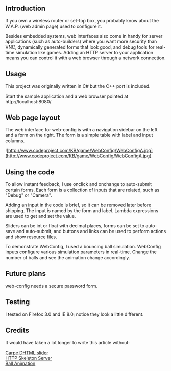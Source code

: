 ## Introduction ##
If you own a wireless router or set-top box, you probably know about the W.A.P. (web admin page) used to configure it.

Besides embedded systems, web interfaces also come in handy for server applications (such as auto-builders) where you want more security than VNC, dynamically generated forms that look good, and debug tools for real-time simulation like games. Adding an HTTP server to your application means you can control it with a web browser through a network connection.

## Usage ##
This project was originally written in C# but the C++ port is included.

Start the sample application and a web browser pointed at http://localhost:8080/

## Web page layout ##
The web interface for web-config is with a navigation sidebar on the left and a form on the right. The form is a simple table with label and input columns.

![http://www.codeproject.com/KB/game/WebConfig/WebConfigA.jpg](http://www.codeproject.com/KB/game/WebConfig/WebConfigA.jpg)

## Using the code ##
To allow instant feedback, I use onclick and onchange to auto-submit certain forms. Each form is a collection of inputs that are related, such as "Debug" or "Camera".

Adding an input in the code is brief, so it can be removed later before shipping. The input is named by the form and label. Lambda expressions are used to get and set the value.

Sliders can be int or float with decimal places, forms can be set to auto-save and auto-submit, and buttons and links can be used to perform actions and show resource files.

To demonstrate WebConfig, I used a bouncing ball simulation. WebConfig inputs configure various simulation parameters in real-time. Change the number of balls and see the animation change accordingly.

## Future plans ##
web-config needs a secure password form.

## Testing ##
I tested on Firefox 3.0 and IE 8.0; notice they look a little different.

## Credits ##
It would have taken a lot longer to write this article without:

[Carpe DHTML slider](http://carpe.ambiprospect.com/slider/)<br>
<a href='http://www.codeproject.com/KB/IP/CSHTTPServer.aspx'>HTTP Skeleton Server</a><br>
<a href='http://beta.codeproject.com/KB/graphics/BallAnimation.aspx'>Ball Animation</a><br>